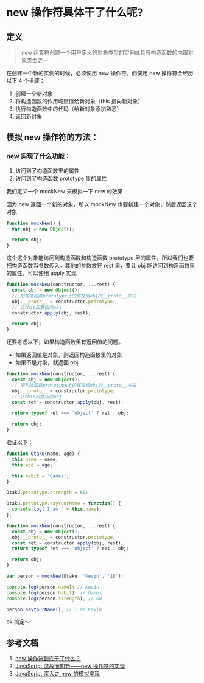 # new 操作符具体干了什么呢?

## 定义

> new 运算符创建一个用户定义的对象类型的实例或具有构造函数的内置对象类型之一

在创建一个新的实例的时候，必须使用 new 操作符。而使用 new 操作符会经历以下 4 个步骤：

1. 创建一个新对象
2. 将构造函数的作用域赋值给新对象（this 指向新对象）
3. 执行构造函数中的代码（给新对象添加熟悉）
4. 返回新对象

## 模拟 new 操作符的方法：

### new 实现了什么功能：

1. 访问到了构造函数里的属性
2. 访问到了构造函数 prototype 里的属性

我们定义一个 mockNew 来模拟一下 new 的效果

因为 new 返回一个新的对象，所以 mockNew 也要新建一个对象，然后返回这个对象

```js
function mockNew() {
  var obj = new Object();

  return obj;
}
```

这个这个对象能访问到构造函数和构造函数 prototype 里的属性，所以我们也要把构造函数当参数传入。其他的参数放在 rest 里，要让 obj 能访问到构造函数里的属性，可以使用 apply 实现

```js
function mockNew(constructor, ...rest) {
  const obj = new Object();
  // 把构造函数prototype上的属性给obj的__proto__方法
  obj.__proto__ = constructor.prototype;
  // 让this函数指向obj
  constructor.apply(obj, rest);

  return obj;
}
```

还要考虑以下，如果构造函数里有返回值的问题。

- 如果返回值是对象，则返回构造函数里的对象
- 如果不是对象，就返回 obj

```js
function mockNew(constructor, ...rest) {
  const obj = new Object();
  // 把构造函数prototype上的属性给obj的__proto__方法
  obj.__proto__ = constructor.prototype;
  // 让this函数指向obj
  const ret = constructor.apply(obj, rest);

  return typeof ret === 'object' ? ret : obj;

  return obj;
}
```

验证以下：

```js
function Otaku(name, age) {
  this.name = name;
  this.age = age;

  this.habit = 'Games';
}

Otaku.prototype.strength = 60;

Otaku.prototype.sayYourName = function() {
  console.log('I am ' + this.name);
};

function mockNew(constructor, ...rest) {
  const obj = new Object();
  obj.__proto__ = constructor.prototype;
  const ret = constructor.apply(obj, rest);
  return typeof ret === 'object' ? ret : obj;

  return obj;
}

var person = mockNew(Otaku, 'Kevin', '18');

console.log(person.name); // Kevin
console.log(person.habit); // Games
console.log(person.strength); // 60

person.sayYourName(); // I am Kevin
```

ok 搞定～

## 参考文档

1. [new 操作符到底干了什么？](https://juejin.im/post/5b4af862e51d4519984118d1)
2. [JavaScript 温故而知新——new 操作符的实现](https://juejin.im/post/5d2c3e466fb9a07ecd3d8dbf)
3. [JavaScript 深入之 new 的模拟实现](https://github.com/mqyqingfeng/Blog/issues/13)
